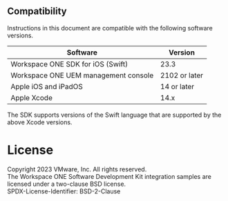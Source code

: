 ## Compatibility
Instructions in this document are compatible with the following software
versions.

Software                             | Version
-------------------------------------|--------------
Workspace ONE SDK for iOS (Swift)    | 23.3
Workspace ONE UEM management console | 2102 or later
Apple iOS and iPadOS                 | 14 or later
Apple Xcode                          | 14.x

The SDK supports versions of the Swift language that are supported by the above
Xcode versions.

# License
Copyright 2023 VMware, Inc. All rights reserved.  
The Workspace ONE Software Development Kit integration samples are licensed
under a two-clause BSD license.  
SPDX-License-Identifier: BSD-2-Clause